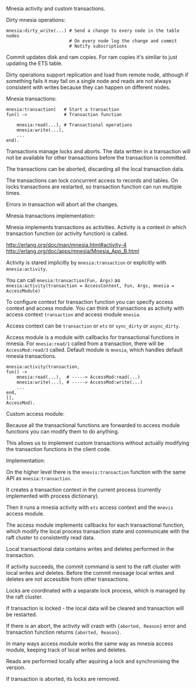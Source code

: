 Mnesia activity and custom transactions.

Dirty mnesia operations:

```
mnesia:dirty_write(...) # Send a change to every node in the table nodes
                        # On every node log the change and commit
                        # Notify subscriptions
```

Commit updates disk and ram copies. For ram copies it's similar to just updating
the ETS table.

Dirty operations support replication and load from remote node, although
if something fails it may fail on a single node and reads are not always
consistent with writes because they can happen on different nodes.

Mnesia transactions:

```
mnesia:transaction(   # Start a transaction
fun() ->              # Transaction function

    mnesia:read(...), # Transactional operations
    mnesia:write(...),
    ...
end).
```

Transactions manage locks and aborts.
The data written in a transaction will not be available for other transactions
before the transaction is committed.

The transactions can be aborted, discarding all the local transaction data.

The transactions can lock concurrent access to records and tables.
On locks transactions are restarted, so transaction function can run multiple times.

Errors in transaction will abort all the changes.

Mnesia transactions implementation:

Mnesia implements transactions as activities. Activity is a context in which
transaction function (or activity function) is called.

http://erlang.org/doc/man/mnesia.html#activity-4
http://erlang.org/doc/apps/mnesia/Mnesia_App_B.html

Activity is stared implicitly by `mnesia:transaction` or explicitly with `mnesia:activity`.

You can call `mnesia:transaction(Fun, Args)` as `mnesia:activity(transaction = AccessContext, Fun, Args, mnesia = AccessModule)`

To configure context for transaction function you can specify access context and
access module.
You can think of transactions as activity with access context `transaction`
and access module `mnesia`.

Access context can be `transaction` or `ets` or `sync_dirty` or `async_dirty`.

Access module is a module with callbacks for transactional functions in mnesia.
For `mnesia:read/1` called from a transaction, there will be `AccessMod:read/3`
called. Default module is `mnesia`, which handles default mnesia transactions.

```
mnesia:activity(transaction,
fun() ->
    mnesia:read(...),  # -----> AccessMod:read(...)
    mnesia:write(...), # -----> AccessMod:write(...)
    ...
end,
[],
AccessMod).
```

Custom access module:

Because all the transactional functions are forwarded to access module functions
you can modify them to do anything.

This allows us to implement custom transactions without actually modifying the
transaction functions in the client code.

Implementation:

On the higher level there is the `mnevis:transaction` function with the same
API as `mnesia:transaction`.

It creates a transaction context in the current process
(currently implemented with process dictionary).

Then it runs a mnesia activity with `ets` access context and the `mnevis` access module.

The access module implements callbacks for each transactional function, which
modify the local process transaction state and communicate with the raft cluster
to consistently read data.

Local transactional data contains writes and deletes performed in the transaction.

If activity succeeds, the commit command is sent to the raft cluster with
local writes and deletes.
Before the commit message local writes and deletes are not accessible from other
transactions.

Locks are coordinated with a separate lock process, which is managed by the raft
cluster.

If transaction is locked - the local data will be cleared and transaction
will be restarted.

If there is an abort, the activity will crash with `{aborted, Reason}` error and
transaction function returns `{aborted, Reason}`.

In many ways access module works the same way as mnesia access module, keeping
track of local writes and deletes.

Reads are performed locally after aquiring a lock and synchronising the version.

If transaction is aborted, its locks are removed.





